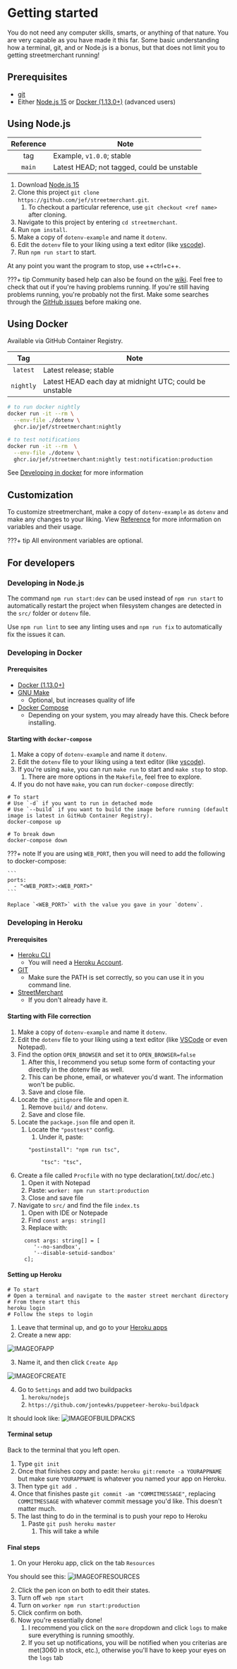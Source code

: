 # Getting started

You do not need any computer skills, smarts, or anything of that nature. You are very capable as you have made it this far. Some basic understanding how a terminal, git, and or Node.js is a bonus, but that does not limit you to getting streetmerchant running!

## Prerequisites

- [git](https://git-scm.com/)
- Either [Node.js 15](https://nodejs.org/en/) or [Docker (1.13.0+)](https://docs.docker.com/get-docker/) (advanced users)

## Using Node.js

| Reference | Note |
|:---:|---|
| tag | Example, `v1.0.0`; stable |
| `main` | Latest HEAD; not tagged, could be unstable |

1. Download [Node.js 15](https://nodejs.org/en/)
1. Clone this project `git clone https://github.com/jef/streetmerchant.git`.
    1. To checkout a particular reference, use `git checkout <ref name>` after cloning.
1. Navigate to this project by entering `cd streetmerchant`.
1. Run `npm install`.
1. Make a copy of `dotenv-example` and name it `dotenv`.
1. Edit the `dotenv` file to your liking using a text editor (like [vscode](https://code.visualstudio.com/)).
1. Run `npm run start` to start.

At any point you want the program to stop, use ++ctrl+c++.

???+ tip
    Community based help can also be found on the [wiki](https://github.com/jef/streetmerchant/wiki). Feel free to check that out if you're having problems running. If you're still having problems running, you're probably not the first. Make some searches through the [GitHub issues](https://github.com/jef/streetmerchant/issues) before making one.

## Using Docker

Available via GitHub Container Registry.

| Tag | Note |
|:---:|---|
| `latest` | Latest release; stable |
| `nightly` | Latest HEAD each day at midnight UTC; could be unstable |

```sh
# to run docker nightly
docker run -it --rm \
  --env-file ./dotenv \
  ghcr.io/jef/streetmerchant:nightly

# to test notifications
docker run -it --rm  \
  --env-file ./dotenv \
  ghcr.io/jef/streetmerchant:nightly test:notification:production
```

See [Developing in docker](#developing-in-docker) for more information

## Customization

To customize streetmerchant, make a copy of `dotenv-example` as `dotenv` and make any changes to your liking. View [Reference](reference/application.md) for more information on variables and their usage.

???+ tip
    All environment variables are optional.

## For developers

### Developing in Node.js

The command `npm run start:dev` can be used instead of `npm run start` to automatically restart the project when filesystem changes are detected in the `src/` folder or `dotenv` file.

Use `npm run lint` to see any linting uses and `npm run fix` to automatically fix the issues it can.

### Developing in Docker

#### Prerequisites

- [Docker (1.13.0+)](https://docs.docker.com/get-docker/)
- [GNU Make](https://www.gnu.org/software/make/)
    - Optional, but increases quality of life
- [Docker Compose](https://docs.docker.com/compose/install/)
    - Depending on your system, you may already have this. Check before installing.

#### Starting with `docker-compose`

1. Make a copy of `dotenv-example` and name it `dotenv`.
1. Edit the `dotenv` file to your liking using a text editor (like [vscode](https://code.visualstudio.com/)).
1. If you're using `make`, you can run `make run` to start and `make stop` to stop.
    1. There are more options in the `Makefile`, feel free to explore.
1. If you do not have `make`, you can run `docker-compose` directly:

```shell
# To start
# Use `-d` if you want to run in detached mode
# Use `--build` if you want to build the image before running (default image is latest in GitHub Container Registry).
docker-compose up

# To break down
docker-compose down
```

???+ note
    If you are using `WEB_PORT`, then you will need to add the following to docker-compose:

    ```
    ports:
      - "<WEB_PORT>:<WEB_PORT>"
    ```

    Replace `<WEB_PORT>` with the value you gave in your `dotenv`.
    
### Developing in Heroku

#### Prerequisites

- [Heroku CLI](https://devcenter.heroku.com/articles/heroku-cli)
    - You will need a [Heroku Account](https://signup.heroku.com).
- [GIT](https://git-scm.com)
    - Make sure the PATH is set correctly, so you can use it in you command line.
- [StreetMerchant](https://github.com/jef/streetmerchant)
    - If you don't already have it.

#### Starting with File correction

1. Make a copy of `dotenv-example` and name it `dotenv`.
1. Edit the `dotenv` file to your liking using a text editor (like [VSCode](https://code.visualstudio.com/) or even Notepad).
1. Find the option `OPEN_BROWSER` and set it to `OPEN_BROWSER=false`
    1. After this, I recommend you setup some form of contacting your directly in the dotenv file as well.
    2. This can be phone, email, or whatever you'd want. The information won't be public.
    3. Save and close file.
1. Locate the `.gitignore` file and open it.
    1. Remove `build/` and `dotenv`.
    2. Save and close file.
1. Locate the `package.json` file and open it.
    1. Locate the `"posttest"` config.
       1. Under it, paste:</br>
       <pre><code>"postinstall": "npm run tsc",</br>
           "tsc": "tsc",</code></pre>
1. Create a file called `Procfile` with no type declaration(.txt/.doc/.etc.)
    1. Open it with Notepad
    2. Paste: `worker: npm run start:production`
    3. Close and save file
1. Navigate to `src/` and find the file `index.ts`
    1. Open with IDE or Notepade
    2. Find `const args: string[]`
    1. Replace with:
     <pre><code>  const args: string[] = [
        '--no-sandbox',
        '--disable-setuid-sandbox'
     c];</code></pre>                
#### Setting up Heroku
```shell
# To start
# Open a terminal and navigate to the master street merchant directory
# From there start this
heroku login
# Follow the steps to login
```
1. Leave that terminal up, and go to your [Heroku apps](https://dashboard.heroku.com/apps)
2. Create a new app:

![IMAGEOFAPP](https://github.com/dev-nolant/streetmerchant/blob/main/docs/assets/images/streetmerchan-herokunewapp.jpg)

3. Name it, and then click `Create App`

![IMAGEOFCREATE](https://github.com/dev-nolant/streetmerchant/blob/main/docs/assets/images/streetmerchant-herokuapp.jpg)

4. Go to `Settings` and add two buildpacks
    1. `heroku/nodejs`
    2. `https://github.com/jontewks/puppeteer-heroku-buildpack`

It should look like:
![IMAGEOFBUILDPACKS](https://github.com/dev-nolant/streetmerchant/blob/main/docs/assets/images/streetmerchant-herokubuildpacks.png)

#### Terminal setup
Back to the terminal that you left open.
1. Type `git init`
2. Once that finishes copy and paste: `heroku git:remote -a YOURAPPNAME` but make sure `YOURAPPNAME` is whatever you named your app on Heroku.
3. Then type `git add .`
4. Once that finishes paste `git commit -am "COMMITMESSAGE"`, replacing `COMMITMESSAGE` with whatever commit message you'd like. This doesn't matter much.
5. The last thing to do in the terminal is to push your repo to Heroku
    1. Paste `git push heroku master`
        1. This will take a while
#### Final steps
1. On your Heroku app, click on the tab `Resources`

You should see this:
![IMAGEOFRESOURCES](https://github.com/dev-nolant/streetmerchant/blob/main/docs/assets/images/streetmerchant-herokudynos.jpg)

2. Click the pen icon on both to edit their states. 
3. Turn off `web npm start`
4. Turn on `worker npm run start:production`
5. Click confirm on both.
6. Now you're essentially done!
    1. I recommend you click on the `more` dropdown and click `logs` to make sure everything is running smoothly.
    2. If you set up notifications, you will be notified when you criterias are met(3060 in stock, etc.), otherwise you'll have to keep your eyes on the `logs` tab
